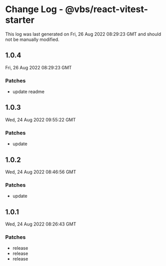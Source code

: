 # Change Log - @vbs/react-vitest-starter

This log was last generated on Fri, 26 Aug 2022 08:29:23 GMT and should not be manually modified.

## 1.0.4
Fri, 26 Aug 2022 08:29:23 GMT

### Patches

- update readme

## 1.0.3
Wed, 24 Aug 2022 09:55:22 GMT

### Patches

- update

## 1.0.2
Wed, 24 Aug 2022 08:46:56 GMT

### Patches

- update

## 1.0.1
Wed, 24 Aug 2022 08:26:43 GMT

### Patches

- release
- release
- release

